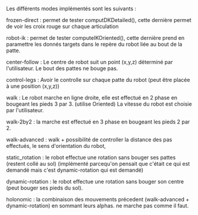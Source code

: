 Les différents modes implémentés sont les suivants :

frozen-direct : permet de tester computDKDetailed(), cette dernière permet de voir les croix rouge sur chaque articulation

robot-ik : permet de tester computeIKOriented(), cette dernière prend en paramettre les donnés targets dans le repère du robot liée au bout de la patte.

center-follow : Le centre de robot suit un point (x,y,z) déterminé par l'utilisateur. Le bout des pattes ne bouge pas.

control-legs : Avoir le controlle sur chaque patte du robot (peut être placée à une position (x,y,z))

walk : Le robot marche en ligne droite, elle est effectué en 2 phase en bougeant les pieds 3 par 3. (utilise Oriented) La vitesse du robot est choisie par l'utilisateur.

walk-2by2 : la marche est effectué en 3 phase en bougeant les pieds 2 par 2.

walk-advanced : walk + possibilité de controller la distance des pas effectués, le sens d'orientation du robot,

static_rotation : le robot effectue une rotation sans bouger ses pattes (restent collé au sol) (implémenté parcequ'on pensait que c'était ce qui est demandé mais c'est dynamic-rotation qui est demandé)

dynamic-rotation : le robot effectue une rotation sans bouger son centre (peut bouger ses pieds du sol). 

holonomic : la combinaison des mouvements précedent (walk-advanced + dynamic-rotation) en sommant leurs alphas. ne marche pas comme il faut.
